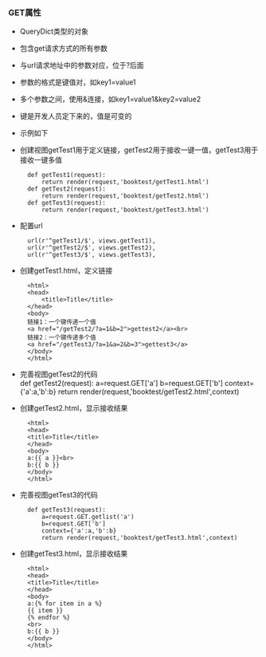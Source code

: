 ### GET属性  

* QueryDict类型的对象  
* 包含get请求方式的所有参数  
* 与url请求地址中的参数对应，位于?后面  
* 参数的格式是键值对，如key1=value1  
* 多个参数之间，使用&连接，如key1=value1&key2=value2  
* 键是开发人员定下来的，值是可变的  
* 示例如下  
* 创建视图getTest1用于定义链接，getTest2用于接收一键一值，getTest3用于接收一键多值

        def getTest1(request):
            return render(request,'booktest/getTest1.html')
        def getTest2(request):
            return render(request,'booktest/getTest2.html')
        def getTest3(request):
            return render(request,'booktest/getTest3.html')  

* 配置url  

        url(r'^getTest1/$', views.getTest1),
        url(r'^getTest2/$', views.getTest2),
        url(r'^getTest3/$', views.getTest3),

* 创建getTest1.html，定义链接  

        <html>
        <head>
            <title>Title</title>
        </head>
        <body>
        链接1：一个键传递一个值
        <a href="/getTest2/?a=1&b=2">gettest2</a><br>
        链接2：一个键传递多个值
        <a href="/getTest3/?a=1&a=2&b=3">gettest3</a>
        </body>
        </html>  

* 完善视图getTest2的代码  
        def getTest2(request):
        a=request.GET['a']
        b=request.GET['b']
        context={'a':a,'b':b}
        return render(request,'booktest/getTest2.html',context)  

* 创建getTest2.html，显示接收结果  

        <html>
        <head>
        <title>Title</title>
        </head>
        <body>
        a:{{ a }}<br>
        b:{{ b }}
        </body>
        </html>

* 完善视图getTest3的代码  

        def getTest3(request):
            a=request.GET.getlist('a')
            b=request.GET['b']
            context={'a':a,'b':b}
            return render(request,'booktest/getTest3.html',context)

* 创建getTest3.html，显示接收结果  

        <html>
        <head>
        <title>Title</title>
        </head>
        <body>
        a:{% for item in a %}
        {{ item }}
        {% endfor %}
        <br>
        b:{{ b }}
        </body>
        </html>
